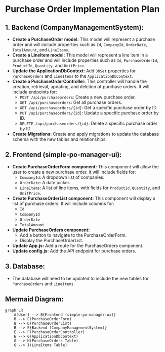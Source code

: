 # Purchase Order Implementation Plan

## 1. Backend (CompanyManagementSystem):

*   **Create a PurchaseOrder model:** This model will represent a purchase order and will include properties such as `Id`, `CompanyId`, `OrderDate`, `TotalAmount`, and `LineItems`.
*   **Create a LineItem model:** This model will represent a line item in a purchase order and will include properties such as `Id`, `PurchaseOrderId`, `ProductId`, `Quantity`, and `UnitPrice`.
*   **Update the ApplicationDbContext:** Add `DbSet` properties for `PurchaseOrders` and `LineItems` to the `ApplicationDbContext`.
*   **Create a PurchaseOrderController:** This controller will handle the creation, retrieval, updating, and deletion of purchase orders. It will include endpoints for:
    *   `POST /api/purchaseorders`: Create a new purchase order.
    *   `GET /api/purchaseorders`: Get all purchase orders.
    *   `GET /api/purchaseorders/{id}`: Get a specific purchase order by ID.
    *   `PUT /api/purchaseorders/{id}`: Update a specific purchase order by ID.
    *   `DELETE /api/purchaseorders/{id}`: Delete a specific purchase order by ID.
*   **Create Migrations:** Create and apply migrations to update the database schema with the new tables and relationships.

## 2. Frontend (simple-po-manager-ui):

*   **Create PurchaseOrderForm component:** This component will allow the user to create a new purchase order. It will include fields for:
    *   `CompanyId`: A dropdown list of companies.
    *   `OrderDate`: A date picker.
    *   `LineItems`: A list of line items, with fields for `ProductId`, `Quantity`, and `UnitPrice`.
*   **Create PurchaseOrderList component:** This component will display a list of purchase orders. It will include columns for:
    *   `Id`
    *   `CompanyId`
    *   `OrderDate`
    *   `TotalAmount`
*   **Update PurchaseOrders component:**
    *   Add a button to navigate to the PurchaseOrderForm.
    *   Display the PurchaseOrderList.
*   **Update App.js:** Add a route for the PurchaseOrders component.
*   **Update config.js:** Add the API endpoint for purchase orders.

## 3. Database:

*   The database will need to be updated to include the new tables for `PurchaseOrders` and `LineItems`.

## Mermaid Diagram:

```mermaid
graph LR
    A[User] --> B{Frontend (simple-po-manager-ui)}
    B --> C(PurchaseOrderForm)
    B --> D(PurchaseOrderList)
    B --> E{Backend (CompanyManagementSystem)}
    E --> F(PurchaseOrderController)
    E --> G(ApplicationDbContext)
    G --> H(PurchaseOrders Table)
    G --> I(LineItems Table)